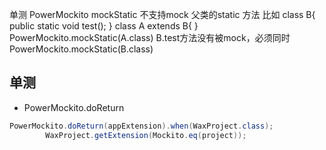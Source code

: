 单测
PowerMockito mockStatic 不支持mock 父类的static 方法
比如
class B{
public static void test();
}
class A extends B{
}
PowerMockito.mockStatic(A.class)
B.test方法没有被mock，必须同时PowerMockito.mockStatic(B.class)



## 单测

- PowerMockito.doReturn

```java
PowerMockito.doReturn(appExtension).when(WaxProject.class);
        WaxProject.getExtension(Mockito.eq(project));
```


